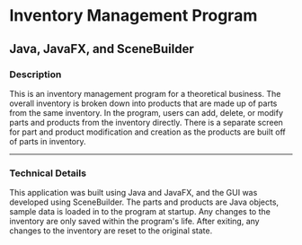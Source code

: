 # Inventory Management Program
## Java, JavaFX, and SceneBuilder

### Description
This is an inventory management program for a theoretical business.  The overall inventory is broken down into products that are made up of parts from the same inventory.  In the program, users can add, delete, or modify parts and products from the inventory directly.  There is a separate screen for part and product modification and creation as the products are built off of parts in inventory.

---

### Technical Details
This application was built using Java and JavaFX, and the GUI was developed using SceneBuilder.  The parts and products are Java objects, sample data is loaded in to the program at startup.  Any changes to the inventory are only saved within the program's life.  After exiting, any changes to the inventory are reset to the original state.
